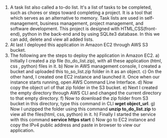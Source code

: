 1) A task list also called a to-do list. It's a list of tasks to be completed, such as chores or steps toward completing a project. It is a tool that which serves as an alternative to memory. Task lists are used in self-management, business management, project management, and software development. This project is designed with HTML,CSS(front-end), python in the back-end and by using SQLite3 database. In this we can add, delete and view all added lists.
2) At last I deployed this application in Amazon EC2 through AWS S3 bucket. 
3) The following are the steps to deploy the application in Amazon EC2.
    a) Initially I created a zip file (to_do_list.zip), with all these application (html, css , python) files in it.
    b) Now in AWS management console, I created a bucket and uploaded this to_so_list.zip folder in it as an object.
    c) On the other hand, I created one EC2 instance and launched it. Once when our instance starts running, open AWS Command Line Interface.
    d) Now copy the object url of that zip folder in the S3 bucket.
    e) Next I created the empty directory through AWS CLI and changed the current directory to that empty directory.
    f) Now to download the zip folder from S3 bucket in this directory, type this command in CLI **wget object_url**.
    g) Now I unzipped the folder using this command **unzip to_do_list.zip** to view all the files(html, css, python) in it.
    h) Finally I started the service with this command **service https start**
    i) Now go to EC2 instance and copy the IPv4 public address and paste in browser to view our application. 

